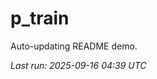 # p_train

Auto-updating README demo.

<!--START_SECTION:status-->
_Last run: 2025-09-16 04:39 UTC_
<!--END_SECTION:status-->


































































































































































































































































































































































































































































































































































